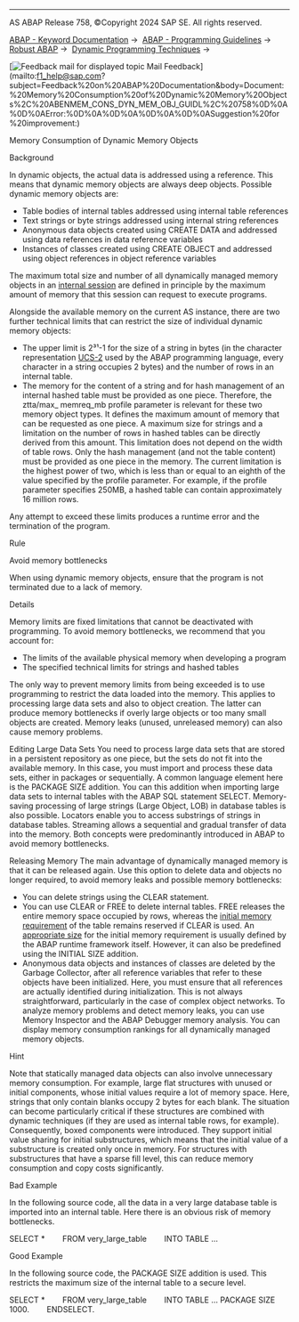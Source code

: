   

* * *

AS ABAP Release 758, ©Copyright 2024 SAP SE. All rights reserved.

[ABAP - Keyword Documentation](https://help.sap.com/doc/abapdocu_758_index_htm/7.58/en-US/abenabap.htm) →  [ABAP - Programming Guidelines](https://help.sap.com/doc/abapdocu_758_index_htm/7.58/en-US/abenabap_pgl.htm) →  [Robust ABAP](https://help.sap.com/doc/abapdocu_758_index_htm/7.58/en-US/abenrobust_abap_gdl.htm) →  [Dynamic Programming Techniques](https://help.sap.com/doc/abapdocu_758_index_htm/7.58/en-US/abendynamic_prog_technique_gdl.htm) → 

 [![](Mail.gif?object=Mail.gif "Feedback mail for displayed topic") Mail Feedback](mailto:f1_help@sap.com?subject=Feedback%20on%20ABAP%20Documentation&body=Document:%20Memory%20Consumption%20of%20Dynamic%20Memory%20Objects%2C%20ABENMEM_CONS_DYN_MEM_OBJ_GUIDL%2C%20758%0D%0A%0D%0AError:%0D%0A%0D%0A%0D%0A%0D%0ASuggestion%20for
%20improvement:)

Memory Consumption of Dynamic Memory Objects

Background   

In dynamic objects, the actual data is addressed using a reference. This means that dynamic memory objects are always deep objects. Possible dynamic memory objects are:

-   Table bodies of internal tables addressed using internal table references
-   Text strings or byte strings addressed using internal string references
-   Anonymous data objects created using CREATE DATA and addressed using data references in data reference variables
-   Instances of classes created using CREATE OBJECT and addressed using object references in object reference variables

The maximum total size and number of all dynamically managed memory objects in an [internal session](https://help.sap.com/doc/abapdocu_758_index_htm/7.58/en-US/abeninternal_session_glosry.htm "Glossary Entry") are defined in principle by the maximum amount of memory that this session can request to execute programs.

Alongside the available memory on the current AS instance, there are two further technical limits that can restrict the size of individual dynamic memory objects:

-   The upper limit is 2³¹-1 for the size of a string in bytes (in the character representation [UCS-2](https://help.sap.com/doc/abapdocu_758_index_htm/7.58/en-US/abenucs2_glosry.htm "Glossary Entry") used by the ABAP programming language, every character in a string occupies 2 bytes) and the number of rows in an internal table.
-   The memory for the content of a string and for hash management of an internal hashed table must be provided as one piece. Therefore, the ztta/max\_ memreq\_mb profile parameter is relevant for these two memory object types. It defines the maximum amount of memory that can be requested as one piece. A maximum size for strings and a limitation on the number of rows in hashed tables can be directly derived from this amount. This limitation does not depend on the width of table rows. Only the hash management (and not the table content) must be provided as one piece in the memory. The current limitation is the highest power of two, which is less than or equal to an eighth of the value specified by the profile parameter. For example, if the profile parameter specifies 250MB, a hashed table can contain approximately 16 million rows.

Any attempt to exceed these limits produces a runtime error and the termination of the program.

Rule   

Avoid memory bottlenecks

When using dynamic memory objects, ensure that the program is not terminated due to a lack of memory.

Details   

Memory limits are fixed limitations that cannot be deactivated with programming. To avoid memory bottlenecks, we recommend that you account for:

-   The limits of the available physical memory when developing a program
-   The specified technical limits for strings and hashed tables

The only way to prevent memory limits from being exceeded is to use programming to restrict the data loaded into the memory. This applies to processing large data sets and also to object creation. The latter can produce memory bottlenecks if overly large objects or too many small objects are created. Memory leaks (unused, unreleased memory) can also cause memory problems.

Editing Large Data Sets
You need to process large data sets that are stored in a persistent repository as one piece, but the sets do not fit into the available memory. In this case, you must import and process these data sets, either in packages or sequentially. A common language element here is the PACKAGE SIZE addition. You can this addition when importing large data sets to internal tables with the ABAP SQL statement SELECT. Memory-saving processing of large strings (Large Object, LOB) in database tables is also possible. Locators enable you to access substrings of strings in database tables. Streaming allows a sequential and gradual transfer of data into the memory. Both concepts were predominantly introduced in ABAP to avoid memory bottlenecks.

Releasing Memory
The main advantage of dynamically managed memory is that it can be released again. Use this option to delete data and objects no longer required, to avoid memory leaks and possible memory bottlenecks:

-   You can delete strings using the CLEAR statement.
-   You can use CLEAR or FREE to delete internal tables. FREE releases the entire memory space occupied by rows, whereas the [initial memory requirement](https://help.sap.com/doc/abapdocu_758_index_htm/7.58/en-US/abeninitial_mem_req_glosry.htm "Glossary Entry") of the table remains reserved if CLEAR is used. An [appropriate size](https://help.sap.com/doc/abapdocu_758_index_htm/7.58/en-US/abeninitial_memory_requ_guidl.htm "Guideline") for the initial memory requirement is usually defined by the ABAP runtime framework itself. However, it can also be predefined using the INITIAL SIZE addition.
-   Anonymous data objects and instances of classes are deleted by the Garbage Collector, after all reference variables that refer to these objects have been initialized. Here, you must ensure that all references are actually identified during initialization. This is not always straightforward, particularly in the case of complex object networks. To analyze memory problems and detect memory leaks, you can use Memory Inspector and the ABAP Debugger memory analysis. You can display memory consumption rankings for all dynamically managed memory objects.

Hint

Note that statically managed data objects can also involve unnecessary memory consumption. For example, large flat structures with unused or initial components, whose initial values require a lot of memory space. Here, strings that only contain blanks occupy 2 bytes for each blank. The situation can become particularly critical if these structures are combined with dynamic techniques (if they are used as internal table rows, for example). Consequently, boxed components were introduced. They support initial value sharing for initial substructures, which means that the initial value of a substructure is created only once in memory. For structures with substructures that have a sparse fill level, this can reduce memory consumption and copy costs significantly.

Bad Example

In the following source code, all the data in a very large database table is imported into an internal table. Here there is an obvious risk of memory bottlenecks.

SELECT \*
       FROM very\_large\_table
       INTO TABLE ...

Good Example

In the following source code, the PACKAGE SIZE addition is used. This restricts the maximum size of the internal table to a secure level.

SELECT \*
       FROM very\_large\_table
       INTO TABLE ... PACKAGE SIZE 1000.
       ENDSELECT.